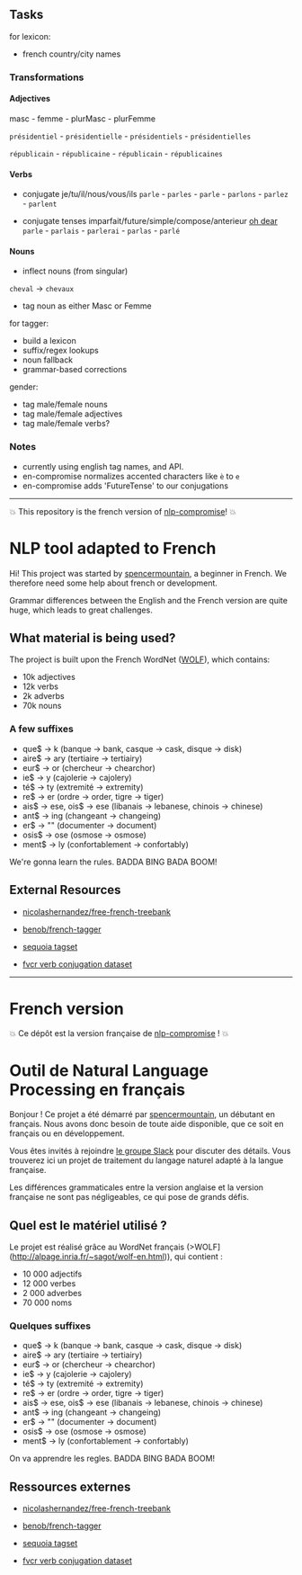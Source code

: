 ## Tasks

for lexicon:

- french country/city names

### Transformations

#### Adjectives

masc - femme - plurMasc - plurFemme

`présidentiel` - `présidentielle` - `présidentiels` - `présidentielles`

`républicain` - `républicaine` - `républicain` - `républicaines`

#### Verbs

- conjugate je/tu/il/nous/vous/ils
  `parle` - `parles` - `parle` - `parlons` - `parlez` - `parlent`

- conjugate tenses
  imparfait/future/simple/compose/anterieur [oh dear](https://conjugator.reverso.net/conjugation-french-verb-parler.html)
  `parle` - `parlais` - `parlerai` - `parlas` - `parlé`

#### Nouns

- inflect nouns (from singular)

`cheval` →‎ `chevaux`

- tag noun as either Masc or Femme

for tagger:

- build a lexicon
- suffix/regex lookups
- noun fallback
- grammar-based corrections

gender:

- tag male/female nouns
- tag male/female adjectives
- tag male/female verbs?

### Notes

- currently using english tag names, and API.
- en-compromise normalizes accented characters like `è` to `e`
- en-compromise adds 'FutureTense' to our conjugations

---

:boom: This repository is the french version of [nlp-compromise](https://github.com/nlp-compromise/nlp_compromise)! :boom:

# NLP tool adapted to French

Hi! This project was started by [spencermountain](https://twitter.com/spencermountain), a beginner in French. We therefore need some help about french or development.

Grammar differences between the English and the French version are quite huge, which leads to great challenges.

## What material is being used?

The project is built upon the French WordNet ([WOLF](http://alpage.inria.fr/~sagot/wolf-en.html)), which contains:

- 10k adjectives
- 12k verbs
- 2k adverbs
- 70k nouns

### A few suffixes

- que\$ -> k (banque -> bank, casque -> cask, disque -> disk)
- aire\$ -> ary (tertiaire -> tertiairy)
- eur\$ -> or (chercheur -> chearchor)
- ie\$ -> y (cajolerie -> cajolery)
- té\$ -> ty (extremité -> extremity)
- re\$ -> er (ordre -> order, tigre -> tiger)
- ais$ -> ese, ois$ -> ese (libanais -> lebanese, chinois -> chinese)
- ant\$ -> ing (changeant -> changeing)
- er\$ -> "" (documenter -> document)
- osis\$ -> ose (osmose -> osmose)
- ment\$ -> ly (confortablement -> confortably)

We're gonna learn the rules. BADDA BING BADA BOOM!

## External Resources

- [nicolashernandez/free-french-treebank](https://raw.githubusercontent.com/nicolashernandez/free-french-treebank/master/130612/frwikinews/txt-tok-pos/frwikinews-20130110-pages-articles.txt.tok.stanford-pos)

- [benob/french-tagger](https://github.com/benob/french-tagger/blob/master/lefff-word-tag.txt)

- [sequoia tagset](https://raw.githubusercontent.com/turbopape/postagga/master/resources/postagga-sequoia-fr.edn#)

- [fvcr verb conjugation dataset](https://sourceforge.net/projects/fvcr/?source=typ_redirect)

---

# French version

:boom: Ce dépôt est la version française de [nlp-compromise](https://github.com/nlp-compromise/nlp_compromise) ! :boom:

# Outil de Natural Language Processing en français

Bonjour ! Ce projet a été démarré par [spencermountain](https://twitter.com/spencermountain), un débutant en français. Nous avons donc besoin de toute aide disponible, que ce soit en français ou en développement.

Vous êtes invités à rejoindre [le groupe Slack](slack.compromise.cool) pour discuter des détails.
Vous trouverez ici un projet de traitement du langage naturel adapté à la langue française.

Les différences grammaticales entre la version anglaise et la version française ne sont pas négligeables, ce qui pose de grands défis.

## Quel est le matériel utilisé ?

Le projet est réalisé grâce au WordNet français (>WOLF](http://alpage.inria.fr/~sagot/wolf-en.html)), qui contient :

- 10 000 adjectifs
- 12 000 verbes
- 2 000 adverbes
- 70 000 noms

### Quelques suffixes

- que\$ -> k (banque -> bank, casque -> cask, disque -> disk)
- aire\$ -> ary (tertiaire -> tertiairy)
- eur\$ -> or (chercheur -> chearchor)
- ie\$ -> y (cajolerie -> cajolery)
- té\$ -> ty (extremité -> extremity)
- re\$ -> er (ordre -> order, tigre -> tiger)
- ais$ -> ese, ois$ -> ese (libanais -> lebanese, chinois -> chinese)
- ant\$ -> ing (changeant -> changeing)
- er\$ -> "" (documenter -> document)
- osis\$ -> ose (osmose -> osmose)
- ment\$ -> ly (confortablement -> confortably)

On va apprendre les regles. BADDA BING BADA BOOM!

## Ressources externes

- [nicolashernandez/free-french-treebank](https://raw.githubusercontent.com/nicolashernandez/free-french-treebank/master/130612/frwikinews/txt-tok-pos/frwikinews-20130110-pages-articles.txt.tok.stanford-pos)

- [benob/french-tagger](https://github.com/benob/french-tagger/blob/master/lefff-word-tag.txt)

- [sequoia tagset](https://raw.githubusercontent.com/turbopape/postagga/master/resources/postagga-sequoia-fr.edn#)

- [fvcr verb conjugation dataset](https://sourceforge.net/projects/fvcr/?source=typ_redirect)
